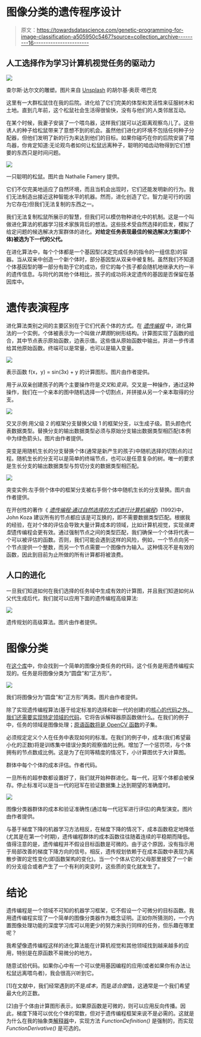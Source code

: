 # 图像分类的遗传程序设计

> 原文：<https://towardsdatascience.com/genetic-programming-for-image-classification-a505950c5467?source=collection_archive---------16----------------------->

## 人工选择作为学习计算机视觉任务的驱动力

![](img/3a5be547c877fdafdad4b04d40c83111.png)

查尔斯·达尔文的雕塑。图片来自 [Unsplash](https://unsplash.com/) 的胡尔基·奥莰·塔巴克

这里有一大群松鼠住在我的后院。进化给了它们完美的体型和灵活性来征服树木和土地。直到几年前，这个松鼠社会生活得很愉快，没有与他们的人类邻居互动。

在某个时候，我妻子安装了一个喂鸟器，这样我们就可以近距离观察鸟儿了。这些诱人的种子给松鼠带来了意想不到的机会。虽然他们进化的环境不包括任何种子分配器，但他们发明了新的行为来达到他们的目标。如果你碰巧在你的后院安装了喂鸟器，你肯定知道:无论观鸟者如何让松鼠远离种子，聪明的啮齿动物得到它们想要的东西只是时间问题。

![](img/289fdd5044b8a27c5105c053b3337c73.png)

一只聪明的松鼠。图片由 Nathalie Famery 提供。

它们不仅完美地适应了自然环境，而且当机会出现时，它们还能发明新的行为。我们无法制造出接近这种智能水平的机器。然而，进化创造了它。智力是可行的(因为它存在)但我们无法复制的东西之一。

我们无法复制松鼠所展示的智慧，但我们可以模仿物种进化中的机制。这是一个叫做进化算法的机器学习技术家族背后的想法。这些技术受自然选择的启发，模拟了给定问题的候选解决方案群体的进化。**对给定任务表现最佳的候选解决方案(即个体)被选为下一代的父代。**

在进化算法中，每个个体都是一个基因型(决定完成任务的指令的一组信息)的容器。当从双亲中创造一个新个体时，部分基因型从双亲中被复制。虽然我们不知道个体基因型的哪一部分有助于它的成功，但它的每个孩子都会随机地继承大约一半的遗传信息。与同代的其他个体相比，孩子的成功将决定遗传的基因是否保留在基因库中。

# 遗传表演程序

进化算法类别之间的主要区别在于它们代表个体的方式。在 [*遗传编程*](https://en.wikipedia.org/wiki/Genetic_programming) 中，进化算法的一个实例，个体被表示为一个叫做*计算图*的树形结构。计算图实现了函数的组合，其中节点表示原始函数，边表示值。这些值从原始函数中输出，并进一步传递给其他原始函数。终端可以是常量，也可以是输入变量。

![](img/dcc5b34c2e2d8a380ff8c8d3d531d500.png)

表示函数 f(x，y) = sin(3x) + y 的计算图形。图片由作者提供。

用于从双亲创建孩子的两个主要操作符是*交叉*和*变异*。交叉是一种操作，通过这种操作，我们在一个亲本的图中随机选择一个切割点，并拼接从另一个亲本取得的分支。

![](img/3b066922487416c13fb6c92df2b8a71b.png)

交叉示例:用父级 2 的框架分支替换父级 1 的框架分支，以生成子级。箭头颜色代表数据类型。替换分支的输出数据类型必须与原始分支输出数据类型相匹配(本例中为绿色箭头)。图片由作者提供。

突变是用随机生长的分支替换个体(通常是新产生的孩子)中随机选择的切割点的过程。随机生长的分支可以是简单的终端节点，也可以是任意复杂的树。唯一的要求是生长分支的输出数据类型与剪切分支的数据类型相匹配。

![](img/6623bcf3cf19f531252aa80875de82f5.png)

突变实例:左手侧个体中的框架分支被右手侧个体中随机生长的分支替换。图片由作者提供。

在开创性的著作《 [*遗传编程:通过自然选择的方式进行计算机编程*](http://www.genetic-programming.org/gpbook1toc.html)》(1992)中，John Koza 建议所有的节点都应该是可互换的，即不需要数据类型匹配。根据我的经验，在对个体的评估会导致大量计算成本的领域，比如计算机视觉，实现*强类型*遗传编程会更有效。通过强制节点之间的类型匹配，我们确保一个个体将代表一个可以被评估的函数。否则，我们可能会遇到这样的风险，例如，一个节点向另一个节点提供一个整数，而另一个节点需要一个图像作为输入。这种情况不是有效的函数，因此到目前为止所做的所有计算都将被浪费。

## 人口的进化

一旦我们知道如何在我们选择的任务域中生成有效的计算图，并且我们知道如何从父代生成后代，我们就可以应用下面的遗传编程高级算法:

![](img/3cdc2c2dfba5a29655123d20b44a6e1f.png)

遗传规划的高级算法。图片由作者提供。

# 图像分类

在[这个库](https://github.com/sebastiengilbert73/tutorial_visiongp_classification)中，你会找到一个简单的图像分类任务的代码，这个任务是用遗传编程实现的。任务是将图像分类为“圆盘”和“正方形”。

![](img/618e69832939330b82f520d2a541ccff.png)

我们将图像分为“圆盘”和“正方形”两类。图片由作者提供。

除了实现遗传编程算法(基于给定标准的选择和新一代的创建)的[核心的代码之外，我们还需要实现](https://github.com/sebastiengilbert73/tutorial_visiongp_classification/tree/main/genprog)[特定领域的代码](https://github.com/sebastiengilbert73/tutorial_visiongp_classification/tree/main/vision_genprog)，它将告诉解释器原函数做什么。在我们的例子中，任务的领域是图像处理；[原语函数将是 OpenCV 函数](https://github.com/sebastiengilbert73/tutorial_visiongp_classification/blob/main/vision_genprog/tasks/image_processing.py)的子集。

必须规定定义个人在任务中表现如何的标准。在我们的例子中，成本(我们希望最小化的正数)将是训练集中错误分类的观察值的比例。增加了一个惩罚项，与个体拥有的节点数成比例。这是为了在同等精度的情况下，小计算图优于大计算图。

群体中每个个体的成本评估。作者代码。

一旦所有的超参数都设置好了，我们就开始种群进化。每一代，冠军个体都会被保存。停止标准可以是当一代的冠军在验证数据集上达到期望的准确度时。

![](img/c56862d09faa66010137bfa87c603759.png)

图像分类器群体的成本和验证准确性(通过每一代冠军进行评估)的典型演变。图片由作者提供。

与基于梯度下降的机器学习方法相反，在梯度下降的情况下，成本函数稳定地降低(尤其是在第一个时期)，遗传编程群体的成本函数往往随着连续的平稳期而降低。值得注意的是，遗传编程并不假设目标函数是可微的。由于这个原因，没有指示用于局部改善的梯度下降方向的信号。相反，遗传规划依赖于在成本函数中表现为离散步骤的定性变化(即函数架构的变化)。当一个个体从它的父母那里接受了一个新的分支组合或者产生了一个有利的突变时，这些质的变化就发生了。

# 结论

遗传编程是一个领域不可知的机器学习框架，它不假设一个可微分的目标函数。我用遗传编程实现了一个简单的图像分类器作为概念证明。正如你所猜测的，一个内置图像处理功能的深度学习库可以用更少的努力来执行同样的任务，但乐趣在哪里呢？

我希望像遗传编程这样的进化算法能在计算机视觉和其他领域找到越来越多的应用，特别是在原函数不易微分的地方。

随意试验代码。如果你心中有一个可以使用基因编程的应用(或者如果你有办法让松鼠远离喂鸟者)，我会很高兴听到它。

[1]在文献中，我们经常遇到的不是*成本*，而是*适合度*值，这通常是一个我们希望最大化的正数。

[2]由于个体由计算图形表示，如果原函数是可微的，则可以应用反向传播。因此，梯度下降可以优化个体的常数，但对于遗传编程框架来说不是必需的。这就是为什么在我的抽象类[解释器](https://github.com/sebastiengilbert73/tutorial_visiongp_classification/blob/main/genprog/core.py)中，实现方法 *FunctionDefinition()* 是强制的，而实现 *FunctionDerivative()* 是可选的。